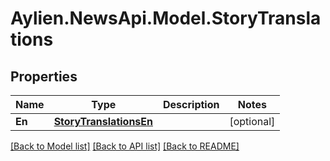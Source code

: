 
# Aylien.NewsApi.Model.StoryTranslations

## Properties

Name | Type | Description | Notes
------------ | ------------- | ------------- | -------------
**En** | [**StoryTranslationsEn**](StoryTranslationsEn.md) |  | [optional] 

[[Back to Model list]](../README.md#documentation-for-models)
[[Back to API list]](../README.md#documentation-for-api-endpoints)
[[Back to README]](../README.md)

